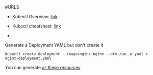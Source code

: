 #URLS

- Kubectl Overview: [link](https://kubernetes.io/docs/reference/kubectl/overview/)
- Kubectl cheatsheet: [link](https://kubernetes.io/docs/reference/kubectl/cheatsheet/)

- 

Generate a Deployment YAML but don't create it

`kubectl create deployment --image=nginx nginx --dry-run -o yaml > nginx-deployment.yaml`

You can generate [all these resources](https://kubernetes.io/docs/reference/kubectl/conventions/#generators)

